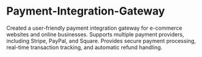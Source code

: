 # Payment-Integration-Gateway
 Created a user-friendly payment integration gateway for e-commerce websites and online businesses. Supports multiple payment providers, including Stripe, PayPal, and Square. Provides secure payment processing, real-time transaction tracking, and automatic refund handling.
